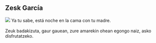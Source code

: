 ## Zesk García
<img src ="https://readme-typing-svg.herokuapp.com/?center=true&vCenter=true&width=64&lines=Zesk">
Ya tu sabe, está noche en la cama con tu madre.<br><br>
Zeuk badakizuta, gaur gauean, zure amarekin ohean egongo naiz, asko disfrutatzeko.
